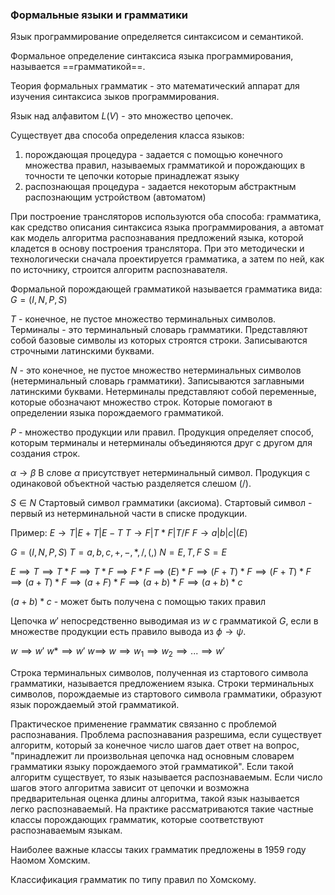 ### Формальные языки и грамматики

Язык программирование определяется синтаксисом и семантикой.

Формальное определение синтаксиса языка программирования, называется ==грамматикой==.

Теория формальных грамматик - это математический аппарат для изучения синтаксиса зыков программирования.

Язык над алфавитом $L(V)$ - это множество цепочек.

Существует два способа определения класса языков:
1. порождающая процедура - задается с помощью конечного множества правил, называемых грамматикой и порождающих в точности те цепочки которые принадлежат языку
2. распознающая процедура - задается некоторым абстрактным распознающим устройством (автоматом)

При построение трансляторов используются оба способа: грамматика, как средство описания синтаксиса языка программирования, а автомат как модель алгоритма распознавания предложений языка, которой кладется в основу построения транслятора. При это методически и технологически сначала проектируется грамматика, а затем по ней, как по источнику, строится алгоритм распознавателя.

Формальной порождающей грамматикой называется грамматика вида:
$G=(I,N,P,S)$

$T$ - конечное, не пустое множество терминальных символов. Терминалы - это терминальный словарь грамматики. Представляют собой базовые символы из которых строятся строки. Записываются строчными латинскими буквами.

$N$ - это конечное, не пустое множество нетерминальных символов (нетерминальный словарь грамматики). Записываются заглавными латинскими буквами. Нетерминалы представляют собой переменные, которые обозначают множество строк. Которые помогают в определении языка порождаемого грамматикой.

$P$ - множество продукции или правил. Продукция определяет способ, которым терминалы и нетерминалы объединяются друг с другом для создания строк.

$\alpha\to\beta$
В слове $\alpha$ присутствует нетерминальный символ.
Продукция с одинаковой объектной частью разделяется слешом (/).

$S\in N$
Стартовый символ грамматики (аксиома).
Стартовый символ - первый из нетерминальной части в списке продукции.

Пример:
$E\to T|E+T|E-T$
$T\to F|T*F|T/F$
$F\to a|b|c|(E)$

$G=(I,N,P,S)$
$T={a,b,c,+,-,*,/,(,)}$
$N={E,T,F}$
$S=E$

$E\implies T \implies T*F \implies T*F\implies F*F \implies (E)*F \implies (F+T)*F \implies (F+T)*F \implies (a+T)*F \implies (a+F)*F \implies (a+b)*F \implies (a+b)*c$

$(a+b)*c$ - может быть получена с помощью таких правил

Цепочка $w'$ непосредственно выводимая из $w$ c грамматикой $G$, если в множестве продукции есть правило вывода из $\phi \to \psi$.

$w \implies w'$
$w* \implies w'$
$w \implies$
$w \implies w_{1} \implies w_{2} \implies ... \implies w'$

Строка терминальных символов, полученная из стартового символа грамматики, называется предложением языка. Строки терминальных символов, порождаемые из стартового символа грамматики, образуют язык порождаемый этой грамматикой.

Практическое применение грамматик связанно с проблемой распознавания. Проблема распознавания разрешима, если существует алгоритм, который за конечное число шагов дает ответ на вопрос, "принадлежит ли произвольная цепочка над основным словарем грамматики языку порождаемого этой грамматикой". Если такой алгоритм существует, то язык называется распознаваемым. 
Если число шагов этого алгоритма зависит от цепочки и возможна предварительная оценка длины алгоритма, такой язык называется легко распознаваемый. На практике рассматриваются такие частные классы порождающих грамматик, которые соответствуют распознаваемым языкам. 

Наиболее важные классы таких грамматик предложены в 1959 году Наомом Хомским. 

Классификация грамматик по типу правил по Хомскому.